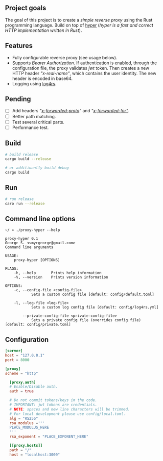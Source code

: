 ## Project goals
The goal of this project is to create a *simple reverse proxy* using the Rust programming language. Build on top of [hyper](https://hyper.rs/) (*hyper is a fast and correct HTTP implementation written in Rust*).

## Features
- Fully configurable reverse proxy (see usage below).
- Supports *Bearer Authorization*. If authentication is enabled, through the configuration file, the proxy validates *jwt* token. Then creates a new HTTP header *"x-real-name"*, which contains the user identity. The new header is encoded in base64.
- Logging using [log4rs](https://docs.rs/log4rs/0.13.0/log4rs/).

## Pending
- [ ] Add headers *"[x-forwarded-proto](https://developer.mozilla.org/en-US/docs/Web/HTTP/Headers/X-Forwarded-Proto)"* and *"[x-forwarded-for"](https://developer.mozilla.org/en-US/docs/Web/HTTP/Headers/X-Forwarded-For)*.
- [ ] Better path matching.
- [ ] Test several critical parts.
- [ ] Performance test.

## Build

``` sh
# build release
cargo build --release

# or additioanlly build debug
cargo build
```

## Run

``` sh
# run release
caro run --release
```

## Command line options

``` 
~/ » ./proxy-hyper --help

proxy-hyper 0.1
George S. <smyrgeorge@gmail.com>
Command line arguments

USAGE:
    proxy-hyper [OPTIONS]

FLAGS:
    -h, --help       Prints help information
    -V, --version    Prints version information

OPTIONS:
    -c, --config-file <config-file>
            Sets a custom config file [default: config/default.toml]

    -l, --log-file <log-file>
            Sets a custom log config file [default: config/log4rs.yml]

        --private-config-file <private-config-file>
            Sets a private config file (overrides config file) [default: config/private.toml]

```

## Configuration
``` toml
[server]
host = "127.0.0.1"
port = 8000

[proxy]
scheme = "http"

  [proxy.auth]
  # Enable/Disable auth.
  auth = true

  # Do not commit tokens/keys in the code.
  # IMPORTANT: jwt tokens are credentials.
  # NOTE: spaces and new line characters will be trimmed.
  # For local development please use config/local.toml.
  alg = "RS256"
  rsa_modulus ='''
  PLACE_MODULUS_HERE
  '''
  rsa_exponent = "PLACE_EXPONENT_HERE"

  [[proxy.hosts]]
  path = "/"
  host = "localhost:3000"
```
